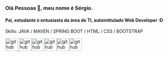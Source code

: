 ### Olá Pessoas 👋, meu nome é Sérgio.
#### Pai, estudante e entusiasta da área de TI, autointitulado Web Developer :D

Skills: JAVA / MAVEN / SPRING BOOT / HTML / CSS / BOOTSTRAP

[<img src='https://cdn.jsdelivr.net/npm/simple-icons@3.0.1/icons/java.svg' alt='github' height='40'> <img src='https://cdn.jsdelivr.net/npm/simple-icons@3.0.1/icons/apachemaven.svg' alt='github' height='40'><img src='https://cdn.jsdelivr.net/npm/simple-icons@3.0.1/icons/spring.svg' alt='github' height='40'><img src='https://cdn.jsdelivr.net/npm/simple-icons@3.0.1/icons/html5.svg' alt='github' height='40'><img src='https://cdn.jsdelivr.net/npm/simple-icons@3.0.1/icons/css3.svg' alt='github' height='40'><img src='https://cdn.jsdelivr.net/npm/simple-icons@3.0.1/icons/bootstrap.svg' alt='github' height='40'>
](https://github.com/SSKings)


